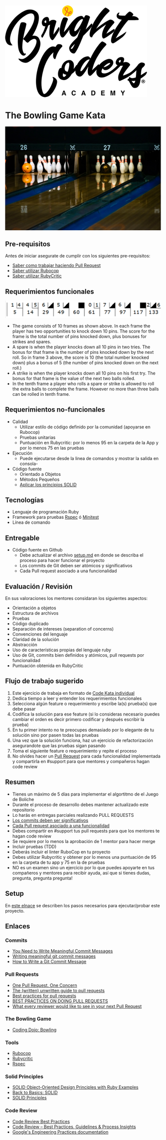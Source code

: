 ![BrightCoders Logo](img/logo-bc.png)

# The Bowling Game Kata
![cover](img/cover.jpg)

## Pre-requisitos

Antes de iniciar asegurate de cumplir con los siguientes pre-requisitos:

- [Saber como trabajar haciendo Pull Request](https://github.com/bright-coders/commons/tree/master/topics/pull-request)
- [Saber utilizar Rubocop](https://github.com/bright-coders/commons/tree/master/topics/rubocop)
- [Saber utilizar RubyCritic](https://github.com/bright-coders/commons/tree/master/topics/rubycritic)

## Requerimientos funcionales
![Bowling score](img/bowling.png) 

- The game consists of 10 frames as shown above. In each frame the player has two opportunities to knock down 10 pins. The score for the frame is the total number of pins knocked down, plus bonuses for strikes and spares.
- A spare is when the player knocks down all 10 pins in two tries. The bonus for that frame is the number of pins knocked down by the next roll. So in frame 3 above, the score is 10 (the total number knocked down) plus a bonus of 5 (the number of pins knocked down on the next roll.)
- A strike is when the player knocks down all 10 pins on his first try. The bonus for that frame is the value of the next two balls rolled.
- In the tenth frame a player who rolls a spare or strike is allowed to roll the extra balls to complete the frame. However no more than three balls can be rolled in tenth frame.

## Requerimientos no-funcionales
- Calidad
  - Utilizar estilo de código definido por la comunidad (apoyarse en Rubocop)
  - Pruebas unitarias
  - Puntuación en Rubycritic: por lo menos 95 en la carpeta de la App y por lo menos 75 en las pruebas
- Ejecución
  - Puede ejecutarse desde la linea de comandos y mostrar la salida en consola- 
- Código fuente
  - Orientado a Objetos 
  - Métodos Pequeños
  - [Aplicar los principios SOLID](https://rubygarage.org/blog/solid-principles-of-ood)

## Tecnologías
- Lenguaje de programación Ruby
- Framework para pruebas [Rspec](https://rspec.info/) ó [Minitest](https://github.com/seattlerb/minitest)
- Línea de comando

## Entregable
- Código fuente en Github
  - Debe actualizar el archivo [setup.md](pre-requisito/setup.md) en donde se describa el proceso para hacer funcionar el proyecto
  - Los commits de Git deben ser atómicos y significativos
  - Cada Pull request asociado a una funcionalidad
 
  
## Evaluación / Revisión
En sus valoraciones los mentores considaran los siguientes aspectos:
- Orientación a objetos
- Estructura de archivos
- Pruebas
- Código duplicado
- Separación de intereses (separation of concerns)
- Convenciones del lenguaje
- Claridad de la solución
- Abstracción
- Uso de características propias del lenguaje ruby
- Uso de Git, commits bien definidos y atómicos, pull requests por funcionalidad
- Puntuación obtenida en RubyCritic

## Flujo de trabajo sugerido
1. Este ejercicio de trabaja en formato de [Code Kata individual](https://github.com/bright-coders/commons/tree/master/topics/code-kata)
2. Dedica tiempo a leer y entender los requerimientos funcionales
3. Selecciona algún feature o requerimiento y escribe la(s) prueba(s) que debe pasar
4. Codifica la solución para ese feature (si lo consideras necesario puedes cambiar el orden es decir primero codificar y después escribir la prueba)
5. En tu primer intento no te preocupes demasiado por lo elegante de tu solución sino por pasen todas las pruebas
6. Una vez que la solución funciona, haz un ejercicio de refactorización asegurandote que las pruebas sigan pasando
7. Toma el siguiente feature o requerimiento y repite el proceso
8. No olvides hacer un [Pull Request](https://github.com/bright-coders/commons/tree/master/topics/pull-request) para cada funcionalidad implementada y compartirla en #support para que mentores y compañeros hagan code review

## Resumen 
- Tienes un máximo de 5 días para implementar el algortitmo de el Juego de Boliche
- Durante el proceso de desarrollo debes mantener actualizado este repositorio
- Lo harás en entregas parciales realizando PULL REQUESTS
 - [Los commits deben ser significativos](https://medium.com/better-programming/you-need-meaningful-commit-messages-d869e44e98d4)
 - [Cada Pull request asociado a una funcionalidad](https://medium.com/@fagnerbrack/one-pull-request-one-concern-e84a27dfe9f1)
 - Debes compartir en #support tus pull requests para que los mentores te hagan code review
 - Se requiere por lo menos la aprobación de 1 mentor para hacer merge
- Incluir pruebas (TDD)
- Deberás incluir el linter RuboCop en tu proyecto
- Debes utilizar Rubycritic y obtener por lo menos una puntuación de 95 en la carpeta de tu app y 75 en la de pruebas
- NO es un examen sino un ejercicio por lo que puedes apoyarte en tus compañeros y mentores para recibir ayuda, así que si tienes dudas, pregunta, pregunta pregunta!

## Setup

En [este elnace](pre-requisito/setup.md) se describen los pasos necesarios para ejecutar/probar este proyecto.

## Enlaces
### Commits
- [You Need to Write Meaningful Commit Messages](https://medium.com/better-programming/you-need-meaningful-commit-messages-d869e44e98d4) 
- [Writing meaningful git commit messages](https://medium.com/@menuka/writing-meaningful-git-commit-messages-a62756b65c81)
- [How to Write a Git Commit Message](https://chris.beams.io/posts/git-commit/)
### Pull Requests
- [One Pull Request. One Concern](https://medium.com/@fagnerbrack/one-pull-request-one-concern-e84a27dfe9f1)
- [The (written) unwritten guide to pull requests](https://www.atlassian.com/blog/git/written-unwritten-guide-pull-requests)
- [Best practices for pull requests](https://github.community/t/best-practices-for-pull-requests/10195)
- [BEST PRACTICES ON DOING PULL REQUESTS](https://holgerfrohloff.de/best-practices-on-doing-pull-requests/)
- [What every reviewer would like to see in your next Pull Request](https://nebulab.it/blog/what-every-reviewer-would-like-to-see-in-your-next-pull-request/?utm_content=bufferbd023&utm_medium=social&utm_source=twitter.com&utm_campaign=buffer)
### The Bowling Game
- [Coding Dojo: Bowling](https://codingdojo.org/kata/Bowling/)
### Tools
- [Rubocop](https://rubocop.org/)
- [Rubycritic](https://github.com/whitesmith/rubycritic) 
- [Rspec](https://rspec.info/)
### Solid Principles
- [SOLID Object-Oriented Design Principles with Ruby Examples](https://rubygarage.org/blog/solid-principles-of-ood)
- [Back to Basics: SOLID](https://thoughtbot.com/blog/back-to-basics-solid)
- [SOLID Principles](https://www.netguru.com/codestories/solid-principles-1-single-responsibility-principle) 
### Code Review
- [Code Review Best Practices](https://medium.com/palantir/code-review-best-practices-19e02780015f)
- [Code Review – Best Practices, Guidelines & Process Insights](https://www.ideamotive.co/blog/code-review-best-practices)
- [Google's Engineering Practices documentation](https://google.github.io/eng-practices/review/reviewer/)
